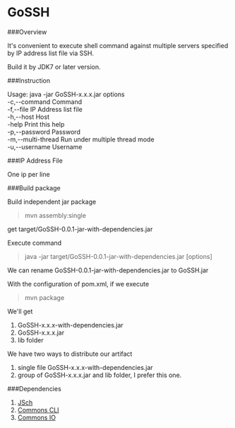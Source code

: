 GoSSH
=====

###Overview

It's convenient to execute shell command against multiple servers specified by IP address list file via SSH.

Build it by JDK7 or later version.

###Instruction
    
Usage: java -jar GoSSH-x.x.x.jar options  
 -c,--command <arg>    Command  
 -f,--file <arg>       IP Address list file  
 -h,--host <arg>       Host  
 -help                 Print this help  
 -p,--password <arg>   Password  
 -m,--multi-thread        Run under multiple thread mode  
 -u,--username <arg>   Username 
 
###IP Address File

One ip per line

###Build package

Build independent jar package

> mvn assembly:single  

get target/GoSSH-0.0.1-jar-with-dependencies.jar

Execute command

>java -jar target/GoSSH-0.0.1-jar-with-dependencies.jar [options]

We can rename GoSSH-0.0.1-jar-with-dependencies.jar to GoSSH.jar

With the configuration of pom.xml, if we execute

> mvn package

We'll get

1. GoSSH-x.x.x-with-dependencies.jar
2. GoSSH-x.x.x.jar
3. lib folder

We have two ways to distribute our artifact

1. single file GoSSH-x.x.x-with-dependencies.jar
2. group of GoSSH-x.x.x.jar and lib folder, I prefer this one.

###Dependencies

1. [JSch](http://www.jcraft.com/jsch/)  
2. [Commons CLI](http://commons.apache.org/proper/commons-cli/)
3. [Commons IO](http://commons.apache.org/proper/commons-io/)
